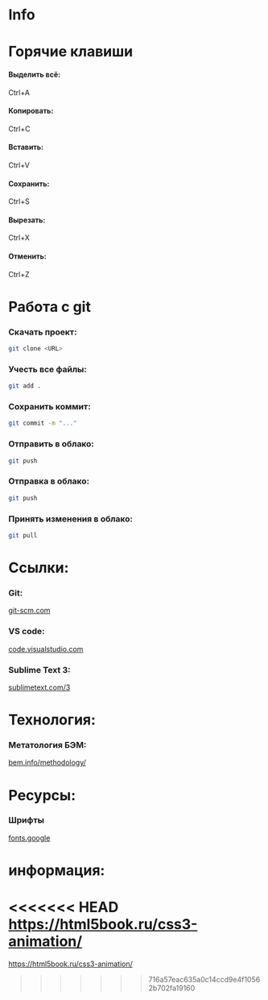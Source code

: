 # Info
# Горячие клавиши
#### Выделить всё:
Ctrl+A
#### Копировать:
Ctrl+C
#### Вставить:
Ctrl+V
#### Сохранить:
Ctrl+S
#### Вырезать:
Ctrl+X
#### Отменить:
Ctrl+Z

# Работа с git
### Скачать проект:
``` bash
git clone <URL>
```
### Учесть все файлы:
``` bash
git add .
```
### Сохранить коммит:
``` bash
git commit -m "..."
```
### Отправить в облако:
``` bash
git push
```

### Отправка в облако:
``` bash
git push
```
### Принять изменения в облако:
``` bash
git pull
```

# Ссылки:
### Git:
[git-scm.com](https://git-scm.com/)
### VS code:
[code.visualstudio.com](https://code.visualstudio.com/)
### Sublime Text 3:
[sublimetext.com/3](https://www.sublimetext.com/3)

# Технология:
### Метатология БЭМ:
[bem.info/methodology/](https://ru.bem.info/methodology/)

# Ресурсы:
### Шрифты
[fonts.google](https://fonts.google.com/)

# информация:
<<<<<<< HEAD
https://html5book.ru/css3-animation/
=======
https://html5book.ru/css3-animation/
>>>>>>> 716a57eac635a0c14ccd9e4f10562b702fa19160
